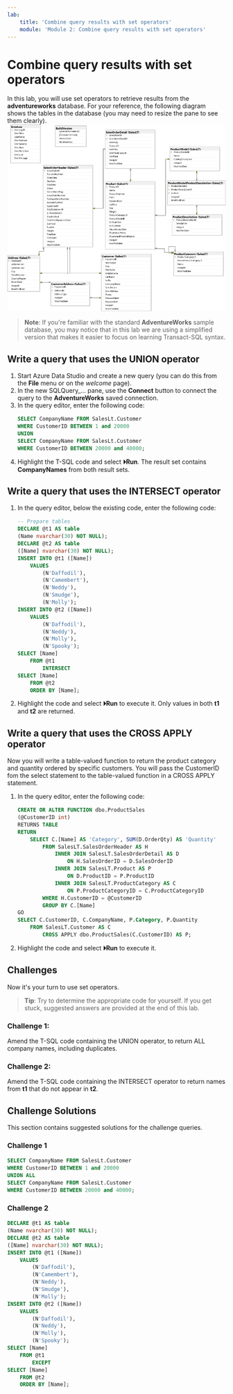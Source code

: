 ```yaml
---
lab:
    title: 'Combine query results with set operators'
    module: 'Module 2: Combine query results with set operators'
---
```

# Combine query results with set operators

In this lab, you will use set operators to retrieve results from the **adventureworks** database. For your reference, the following diagram shows the tables in the database (you may need to resize the pane to see them clearly).
![An entity relationship diagram of the adventureworks database](./images/adventureworks-erd.png)
> **Note**: If you're familiar with the standard **AdventureWorks** sample database, you may notice that in this lab we are using a simplified version that makes it easier to focus on learning Transact-SQL syntax.

## Write a query that uses the UNION operator

1. Start Azure Data Studio and create a new query (you can do this from the **File** menu or on the *welcome* page).
2. In the new SQLQuery_... pane, use the **Connect** button to connect the query to the **AdventureWorks** saved connection.
3. In the query editor, enter the following code:
	```sql
	SELECT CompanyName FROM SalesLt.Customer
	WHERE CustomerID BETWEEN 1 and 20000 
	UNION 
	SELECT CompanyName FROM SalesLt.Customer
	WHERE CustomerID BETWEEN 20000 and 40000;
	```
4. Highlight the T-SQL code and select **&#x23f5;Run**. The result set contains **CompanyNames** from both result sets.

## Write a query that uses the INTERSECT operator

1. In the query editor, below the existing code, enter the following code:
	```sql
	-- Prepare tables
	DECLARE @t1 AS table
	(Name nvarchar(30) NOT NULL);
	DECLARE @t2 AS table
	([Name] nvarchar(30) NOT NULL);
	INSERT INTO @t1 ([Name])
		VALUES
			(N'Daffodil'),
			(N'Camembert'),
			(N'Neddy'),
			(N'Smudge'),
			(N'Molly');
	INSERT INTO @t2 ([Name])
		VALUES
			(N'Daffodil'),
			(N'Neddy'),
			(N'Molly'),
			(N'Spooky');
	SELECT [Name]
		FROM @t1
			INTERSECT
	SELECT [Name]
		FROM @t2
		ORDER BY [Name];
	```
4. Highlight the code and select **&#x23f5;Run** to execute it. Only values in both **t1** and **t2** are returned.

## Write a query that uses the CROSS APPLY operator

Now you will write a table-valued function to return the product category and quantity ordered by specific customers. You will pass the CustomerID fom the select statement to the table-valued function in a CROSS APPLY statement.

1. In the query editor, enter the following code:
	```sql
	CREATE OR ALTER FUNCTION dbo.ProductSales
	(@CustomerID int)
	RETURNS TABLE
	RETURN
		SELECT C.[Name] AS 'Category', SUM(D.OrderQty) AS 'Quantity'
			FROM SalesLT.SalesOrderHeader AS H
				INNER JOIN SalesLT.SalesOrderDetail AS D
					ON H.SalesOrderID = D.SalesOrderID
				INNER JOIN SalesLT.Product AS P
					ON D.ProductID = P.ProductID
				INNER JOIN SalesLT.ProductCategory AS C
					ON P.ProductCategoryID = C.ProductCategoryID
			WHERE H.CustomerID = @CustomerID
			GROUP BY C.[Name]
	GO
	SELECT C.CustomerID, C.CompanyName, P.Category, P.Quantity
		FROM SalesLT.Customer AS C
			CROSS APPLY dbo.ProductSales(C.CustomerID) AS P;
	```
2. Highlight the code and select **&#x23f5;Run** to execute it. 

## Challenges
Now it's your turn to use set operators.
> **Tip**: Try to determine the appropriate code for yourself. If you get stuck, suggested answers are provided at the end of this lab.
> 
### Challenge 1:

Amend the T-SQL code containing the UNION operator, to return ALL company names, including duplicates.

### Challenge 2:

Amend the T-SQL code containing the INTERSECT operator to return names from **t1** that do not appear in **t2**. 

## Challenge Solutions
This section contains suggested solutions for the challenge queries.
### Challenge 1
```sql
SELECT CompanyName FROM SalesLt.Customer
WHERE CustomerID BETWEEN 1 and 20000 
UNION ALL
SELECT CompanyName FROM SalesLt.Customer
WHERE CustomerID BETWEEN 20000 and 40000;
```
### Challenge 2
```sql
DECLARE @t1 AS table
(Name nvarchar(30) NOT NULL);
DECLARE @t2 AS table
([Name] nvarchar(30) NOT NULL);
INSERT INTO @t1 ([Name])
	VALUES
		(N'Daffodil'),
		(N'Camembert'),
		(N'Neddy'),
		(N'Smudge'),
		(N'Molly');
INSERT INTO @t2 ([Name])
	VALUES
		(N'Daffodil'),
		(N'Neddy'),
		(N'Molly'),
		(N'Spooky');
SELECT [Name]
	FROM @t1
		EXCEPT
SELECT [Name]
	FROM @t2
	ORDER BY [Name];
```